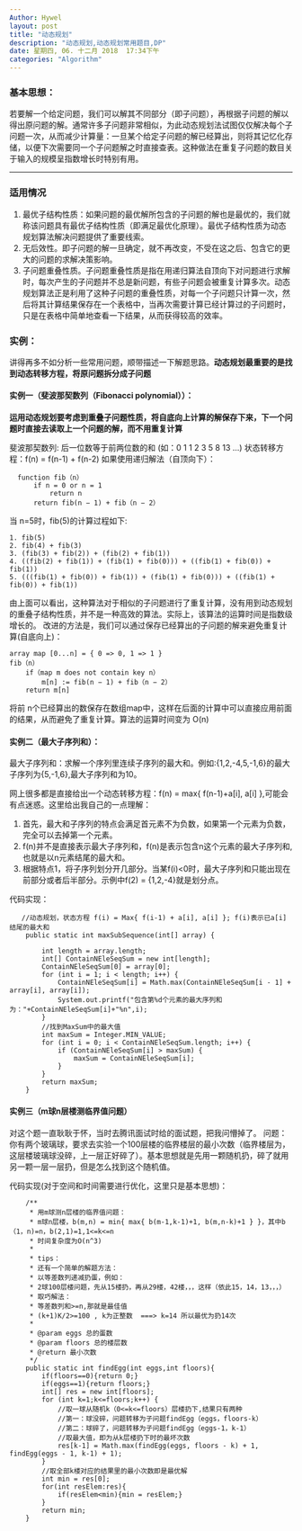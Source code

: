 ```yaml
---
Author: Hywel
layout: post
title: "动态规划"
description: "动态规划,动态规划常用题目,DP"
date: 星期四, 06. 十二月 2018  17:34下午
categories: "Algorithm"
---
```


### 基本思想：
若要解一个给定问题，我们可以解其不同部分（即子问题），再根据子问题的解以得出原问题的解。通常许多子问题非常相似，为此动态规划法试图仅仅解决每个子问题一次，从而减少计算量：一旦某个给定子问题的解已经算出，则将其记忆化存储，以便下次需要同一个子问题解之时直接查表。这种做法在重复子问题的数目关于输入的规模呈指数增长时特别有用。

---
### 适用情况
1. 最优子结构性质：如果问题的最优解所包含的子问题的解也是最优的，我们就称该问题具有最优子结构性质（即满足最优化原理）。最优子结构性质为动态规划算法解决问题提供了重要线索。
2. 无后效性。即子问题的解一旦确定，就不再改变，不受在这之后、包含它的更大的问题的求解决策影响。
3. 子问题重叠性质。子问题重叠性质是指在用递归算法自顶向下对问题进行求解时，每次产生的子问题并不总是新问题，有些子问题会被重复计算多次。动态规划算法正是利用了这种子问题的重叠性质，对每一个子问题只计算一次，然后将其计算结果保存在一个表格中，当再次需要计算已经计算过的子问题时，只是在表格中简单地查看一下结果，从而获得较高的效率。

### 实例：
讲得再多不如分析一些常用问题，顺带描述一下解题思路。**动态规划最重要的是找到动态转移方程，将原问题拆分成子问题**

 #### 实例一（斐波那契数列（Fibonacci polynomial））：

 **运用动态规划要考虑到重叠子问题性质，将自底向上计算的解保存下来，下一个问题时直接去读取上一个问题的解，而不用重复计算**

 斐波那契数列: 后一位数等于前两位数的和 (如：0 1 1 2 3 5 8 13  ...)
 状态转移方程：f(n) = f(n-1) + f(n-2) 
 如果使用递归解法（自顶向下）：
 ```
   function fib（n）
       if n = 0 or n = 1
           return n
       return fib(n − 1) + fib（n − 2）
 ```
当 n=5时，fib(5)的计算过程如下:
```
1. fib(5)
2. fib(4) + fib(3)
3. (fib(3) + fib(2)) + (fib(2) + fib(1))
4. ((fib(2) + fib(1)) + (fib(1) + fib(0))) + ((fib(1) + fib(0)) + fib(1))
5. (((fib(1) + fib(0)) + fib(1)) + (fib(1) + fib(0))) + ((fib(1) + fib(0)) + fib(1))
```
由上面可以看出，这种算法对于相似的子问题进行了重复计算，没有用到动态规划的重叠子结构性质，并不是一种高效的算法。实际上，该算法的运算时间是指数级增长的。 改进的方法是，我们可以通过保存已经算出的子问题的解来避免重复计算(自底向上)：
```
array map [0...n] = { 0 => 0, 1 => 1 }
fib（n）
    if（map m does not contain key n）
        m[n] := fib(n − 1) + fib（n − 2）
    return m[n]
```
将前 n个已经算出的数保存在数组map中，这样在后面的计算中可以直接应用前面的结果，从而避免了重复计算。算法的运算时间变为 O(n)

#### 实例二（最大子序列和）：
最大子序列和：求解一个序列里连续子序列的最大和。例如:{1,2,-4,5,-1,6}的最大子序列为{5,-1,6},最大子序列和为10。

网上很多都是直接给出一个动态转移方程：f(n) = max{ f(n-1)+a[i], a[i] },可能会有点迷惑。这里给出我自己的一点理解：
1. 首先，最大和子序列的特点会满足首元素不为负数，如果第一个元素为负数，完全可以去掉第一个元素。
2. f(n)并不是直接表示最大子序列和，f(n)是表示包含n这个元素的最大子序列和,也就是以n元素结尾的最大和。
3. 根据特点1，将子序列划分开几部分。当某f(i)<0时，最大子序列和只能出现在前部分或者后半部分。示例中f(2) = {1,2,-4}就是划分点。

代码实现：
```
   //动态规划，状态方程 f(i) = Max{ f(i-1) + a[i], a[i] }; f(i)表示已a[i]结尾的最大和
    public static int maxSubSequence(int[] array) {

        int length = array.length;
        int[] ContainNEleSeqSum = new int[length];
        ContainNEleSeqSum[0] = array[0];
        for (int i = 1; i < length; i++) {
            ContainNEleSeqSum[i] = Math.max(ContainNEleSeqSum[i - 1] + array[i], array[i]);
            System.out.printf("包含第%d个元素的最大序列和为："+ContainNEleSeqSum[i]+"%n",i);
        }
        //找到MaxSum中的最大值
        int maxSum = Integer.MIN_VALUE;
        for (int i = 0; i < ContainNEleSeqSum.length; i++) {
            if (ContainNEleSeqSum[i] > maxSum) {
                maxSum = ContainNEleSeqSum[i];
            }
        }
        return maxSum;
    }
```

#### 实例三（m球n层楼测临界值问题）
对这个题一直耿耿于怀，当时去腾讯面试时给的面试题，把我问懵掉了。
问题： 你有两个玻璃球，要求去实验一个100层楼的临界楼层的最小次数（临界楼层为，这层楼玻璃球没碎，上一层正好碎了）。基本思想就是先用一颗随机扔，碎了就用另一颗一层一层扔，但是怎么找到这个随机值。

代码实现(对于空间和时间需要进行优化，这里只是基本思想)：
```
    /**
     * 用m球测n层楼的临界值问题：
     * m球n层楼，b(m,n) = min{ max{ b(m-1,k-1)+1, b(m,n-k)+1 } }，其中b（1，n)=n，b(2,1)=1,1<=k<=n
     * 时间复杂度为O(n^3)
     *
     * tips：
     * 还有一个简单的解题方法：
     * 以等差数列递减扔蛋，例如：
     * 2球100层楼问题，先从15楼扔，再从29楼，42楼，，，这样（依此15，14，13，，，）
     * 取巧解法：
     * 等差数列和>=n,那就是最佳值
     * (k+1)K/2>=100 , k为正整数  ===> k=14 所以最优为扔14次
     *
     * @param eggs 总的蛋数
     * @param floors 总的楼层数
     * @return 最小次数
     */
    public static int findEgg(int eggs,int floors){
        if(floors==0){return 0;}
        if(eggs==1){return floors;}
        int[] res = new int[floors];
        for (int k=1;k<=floors;k++) {
            //取一球从随机k（0<=k<=floors）层楼扔下,结果只有两种
            //第一：球没碎，问题转移为子问题findEgg（eggs，floors-k）
            //第二：球碎了，问题转移为子问题findEgg（eggs-1，k-1）
            //取最大值，即为从k层楼扔下时的最坏次数
            res[k-1] = Math.max(findEgg(eggs, floors - k) + 1, findEgg(eggs - 1, k-1) + 1);
        }
        //取全部k楼对应的结果里的最小次数即是最优解
        int min = res[0];
        for(int resElem:res){
            if(resElem<min){min = resElem;}
        }
        return min;
    }
```

```


```